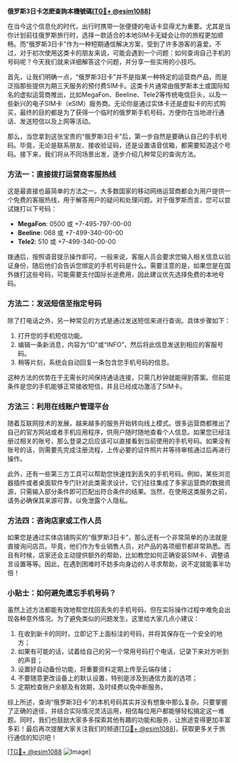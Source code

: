 **俄罗斯3日卡怎麽查詢本機號碼[[TG💪+ @esim1088](https://t.me/s/esim1088)]**

在当今这个信息化的时代，出行时携带一张便捷的电话卡显得尤为重要。尤其是当你计划前往俄罗斯旅行时，选择一款适合的本地SIM卡无疑会让你的旅程更加顺畅。而“俄罗斯3日卡”作为一种短期通信解决方案，受到了许多游客的喜爱。不过，对于初次使用这类卡的朋友来说，可能会遇到一个问题：如何查询自己手机的号码呢？今天我们就来详细解答这个问题，并分享一些实用的小技巧。

首先，让我们明确一点，“俄罗斯3日卡”并不是指某一种特定的运营商产品，而是泛指那些提供为期三天服务的预付费SIM卡。这类卡片通常由俄罗斯本土或国际知名的虚拟运营商推出，比如MegaFon、Beeline、Tele2等传统电信巨头，以及一些新兴的电子SIM卡（eSIM）服务商。无论你是通过实体卡还是虚拟卡的形式购买，最终的目的都是为了获得一个临时的俄罗斯手机号码，方便你在当地进行通话、发送短信以及上网等活动。

那么，当您拿到这张宝贵的“俄罗斯3日卡”后，第一步自然是要确认自己的手机号码。毕竟，无论是联系朋友、接收验证码，还是设置语音信箱，都需要知道这个号码。接下来，我们将从不同场景出发，逐步介绍几种常见的查询方法。

### 方法一：直接拨打运营商客服热线

这是最直接也最简单的方法之一。大多数国家的移动网络运营商都会为用户提供一个免费的客服热线，用于解答用户的疑问和处理问题。对于俄罗斯而言，您可以尝试拨打以下号码：

- **MegaFon**: 0500 或 +7-495-797-00-00
- **Beeline**: 068 或 +7-499-340-00-00
- **Tele2**: 510 或 +7-499-340-00-00

拨通后，按照语音提示操作即可。一般来说，客服人员会要求您输入相关信息以验证身份，随后他们会告诉您绑定的手机号码是什么。需要注意的是，如果您是在国外拨打这些号码，可能需要支付国际长途费用，因此建议优先选择免费的本地号码。

### 方法二：发送短信至指定号码

除了打电话之外，另一种常见的方式是通过发送短信来进行查询。具体步骤如下：

1. 打开您的手机短信功能。
2. 编辑一条新消息，内容为“ID”或“INFO”，然后将此信息发送到相应的客服号码。
3. 稍等片刻，系统会自动回复一条包含您手机号码的信息。

这种方法的优势在于无需长时间保持通话连接，只需几秒钟就能得到答案。但前提条件是您的手机能够正常接收短信，并且已经成功激活了SIM卡。

### 方法三：利用在线账户管理平台

随着互联网技术的发展，越来越多的服务开始转向线上模式。很多运营商都推出了自己的官方网站或者手机应用程序，供用户随时随地查看个人信息。如果您已经注册过相关的账号，那么登录之后应该可以直接看到当前使用的手机号码。如果没有账号的话，则需要先完成注册流程，上传必要的证件照片并等待审核通过后再进行操作。

此外，还有一些第三方工具可以帮助您快速找到丢失的手机号码。例如，某些浏览器插件或者桌面软件专门针对此类需求设计，它们往往集成了多家运营商的数据资源，只需输入部分条件即可匹配出符合条件的结果。当然，在使用这类服务之前，请务必确保其来源可靠，以免泄露个人隐私。

### 方法四：咨询店家或工作人员

如果您是通过实体店铺购买的“俄罗斯3日卡”，那么还有一个非常简单的办法就是直接询问店员。毕竟，他们作为专业销售人员，对产品的各项细节都非常熟悉。而且有时候，店家还会主动提供额外的帮助，比如教您如何正确安装SIM卡、调整语言设置等等。因此，在遇到困难时不妨多向身边的人寻求帮助，说不定就能事半功倍！

### 小贴士：如何避免遗忘手机号码？

虽然上述方法都能有效地帮您找回丢失的手机号码，但在实际操作过程中难免会出现各种意外情况。为了避免类似的问题发生，这里给大家几点小建议：

1. 在收到新卡的同时，立即记下上面标注的号码，并将其保存在一个安全的地方；
2. 如果有可能的话，试着给自己的另一个常用号码打个电话，记录下来对方听到的声音；
3. 设置好自动备份功能，将重要资料定期上传至云端存储；
4. 不要随意更改设备上的默认设置，特别是涉及到通信方面的选项；
5. 定期检查账户余额及有效期，及时续费以免中断服务。

综上所述，查询“俄罗斯3日卡”的本机号码其实并没有想象中那么复杂。只要掌握了正确的途径，并结合实际情况灵活运用，相信每位用户都能够轻松搞定这一难题。同时，我们也鼓励大家多多探索其他有趣的功能和服务，让旅途变得更加丰富多彩！最后再次提醒大家关注我们的频道[[TG💪+ @esim1088](https://t.me/s/esim1088)]，获取更多关于旅行通信的知识吧！

[[TG💪+ @esim1088](https://t.me/s/esim1088) ![Image](https://i.postimg.cc/4NQfJmqS/Snipaste-2025-05-13-00-14-12.png)]